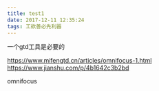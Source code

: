 ```yaml
---
title: test1
date: 2017-12-11 12:35:24
tags: 工欲善必先利器
---
```



一个gtd工具是必要的


https://www.mifengtd.cn/articles/omnifocus-1.html
https://www.jianshu.com/p/4b1642c3b2bd

omnifocus
